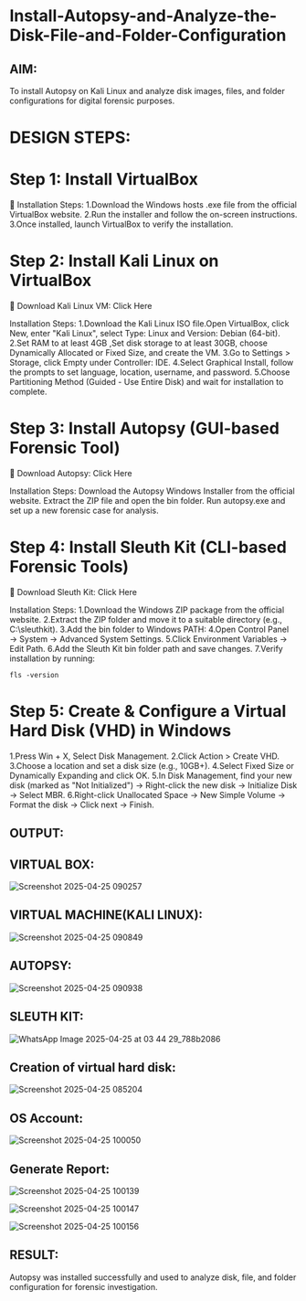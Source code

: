 # Install-Autopsy-and-Analyze-the-Disk-File-and-Folder-Configuration
## AIM:
To install Autopsy on Kali Linux and analyze disk images, files, and folder configurations for digital forensic purposes.

# DESIGN STEPS:
# Step 1: Install VirtualBox
🔗
Installation Steps:
1.Download the Windows hosts .exe file from the official VirtualBox website.
2.Run the installer and follow the on-screen instructions.
3.Once installed, launch VirtualBox to verify the installation.

# Step 2: Install Kali Linux on VirtualBox
🔗 Download Kali Linux VM: Click Here

Installation Steps:
1.Download the Kali Linux ISO file.Open VirtualBox, click New, enter "Kali Linux", select Type: Linux and Version: Debian (64-bit).
2.Set RAM to at least 4GB ,Set disk storage to at least 30GB, choose Dynamically Allocated or Fixed Size, and create the VM.
3.Go to Settings > Storage, click Empty under Controller: IDE.
4.Select Graphical Install, follow the prompts to set language, location, username, and password.
5.Choose Partitioning Method (Guided - Use Entire Disk) and wait for installation to complete.

# Step 3: Install Autopsy (GUI-based Forensic Tool)
🔗 Download Autopsy: Click Here

Installation Steps:
Download the Autopsy Windows Installer from the official website.
Extract the ZIP file and open the bin folder.
Run autopsy.exe and set up a new forensic case for analysis.

# Step 4: Install Sleuth Kit (CLI-based Forensic Tools)
🔗 Download Sleuth Kit: Click Here

Installation Steps:
1.Download the Windows ZIP package from the official website.
2.Extract the ZIP folder and move it to a suitable directory (e.g., C:\sleuthkit).
3.Add the bin folder to Windows PATH:
4.Open Control Panel → System → Advanced System Settings.
5.Click Environment Variables → Edit Path.
6.Add the Sleuth Kit bin folder path and save changes.
7.Verify installation by running:
```
fls -version
```
# Step 5: Create & Configure a Virtual Hard Disk (VHD) in Windows
1.Press Win + X, Select Disk Management.
2.Click Action > Create VHD.
3.Choose a location and set a disk size (e.g., 10GB+).
4.Select Fixed Size or Dynamically Expanding and click OK.
5.In Disk Management, find your new disk (marked as "Not Initialized") -> Right-click the new disk → Initialize Disk → Select MBR.
6.Right-click Unallocated Space → New Simple Volume → Format the disk -> Click next → Finish.

## OUTPUT:
## VIRTUAL BOX:

![Screenshot 2025-04-25 090257](https://github.com/user-attachments/assets/d991fb24-c8d9-4ae7-ab53-0461ff515377)

## VIRTUAL MACHINE(KALI LINUX):

![Screenshot 2025-04-25 090849](https://github.com/user-attachments/assets/b6783b5a-110d-4295-9947-a88b98e53332)

## AUTOPSY:

![Screenshot 2025-04-25 090938](https://github.com/user-attachments/assets/d2be5693-ff2b-4c52-8c35-382ccae92138)

## SLEUTH KIT:

![WhatsApp Image 2025-04-25 at 03 44 29_788b2086](https://github.com/user-attachments/assets/3b1a068c-aa6b-41a8-9d1f-766e135da179)

## Creation of virtual hard disk:

![Screenshot 2025-04-25 085204](https://github.com/user-attachments/assets/5227bc71-083b-47fc-9cb3-ad201505759c)

## OS Account:
![Screenshot 2025-04-25 100050](https://github.com/user-attachments/assets/559c5cdb-de9c-4d6f-bb71-8b4db4026e12)

## Generate Report:
![Screenshot 2025-04-25 100139](https://github.com/user-attachments/assets/0fc02744-7cba-4f4c-bcda-28fe4c9d2c86)

![Screenshot 2025-04-25 100147](https://github.com/user-attachments/assets/fcc3d2bd-368a-41f6-af81-dced31871585)

![Screenshot 2025-04-25 100156](https://github.com/user-attachments/assets/96177be8-ba76-4a29-8fbc-354d37549b74)

## RESULT:
Autopsy was installed successfully and used to analyze disk, file, and folder configuration for forensic investigation.
